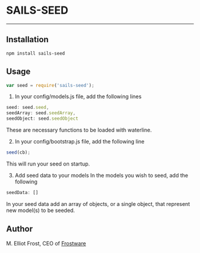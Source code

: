 SAILS-SEED
==========


* * *

## Installation

```
npm install sails-seed
```

## Usage
```js
var seed = require('sails-seed');
```
1) In your config/models.js file, add the following lines
```js
seed: seed.seed,
seedArray: seed.seedArray,
seedObject: seed.seedObject
```
These are necessary functions to be loaded with waterline.

2) In your config/bootstrap.js file, add the following line
```js
seed(cb);
```
This will run your seed on startup.

3) Add seed data to your models
In the models you wish to seed, add the following
```js
seedData: []
```
In your seed data add an array of objects, or a single object, that represent new model(s) to be seeded.

## Author

M. Elliot Frost, CEO of [Frostware](http://www.frostwaresolutions.net)
